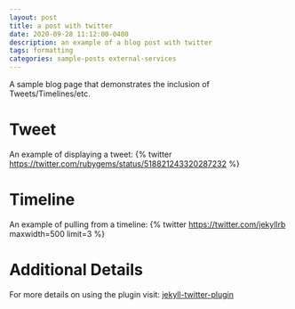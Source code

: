 ```yaml
---
layout: post
title: a post with twitter
date: 2020-09-28 11:12:00-0400
description: an example of a blog post with twitter
tags: formatting
categories: sample-posts external-services
---
```

A sample blog page that demonstrates the inclusion of Tweets/Timelines/etc.

# Tweet

An example of displaying a tweet:
{% twitter <https://twitter.com/rubygems/status/518821243320287232> %}

# Timeline

An example of pulling from a timeline:
{% twitter <https://twitter.com/jekyllrb> maxwidth=500 limit=3 %}

# Additional Details

For more details on using the plugin visit: [jekyll-twitter-plugin](https://github.com/rob-murray/jekyll-twitter-plugin)

